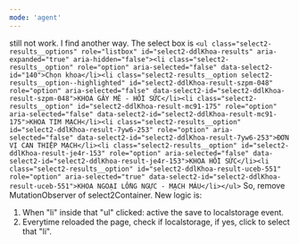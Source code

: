 ```yaml
---
mode: 'agent'
---
```

still not work. I find another way.
The select box is ```<ul class="select2-results__options" role="listbox" id="select2-ddlKhoa-results" aria-expanded="true" aria-hidden="false"><li class="select2-results__option" role="option" aria-selected="false" data-select2-id="140">Chọn khoa</li><li class="select2-results__option select2-results__option--highlighted" id="select2-ddlKhoa-result-szpm-048" role="option" aria-selected="false" data-select2-id="select2-ddlKhoa-result-szpm-048">KHOA GÂY MÊ - HỒI SỨC</li><li class="select2-results__option" id="select2-ddlKhoa-result-mc91-175" role="option" aria-selected="false" data-select2-id="select2-ddlKhoa-result-mc91-175">KHOA TIM MẠCH</li><li class="select2-results__option" id="select2-ddlKhoa-result-7yw6-253" role="option" aria-selected="false" data-select2-id="select2-ddlKhoa-result-7yw6-253">ĐƠN VỊ CAN THIỆP MẠCH</li><li class="select2-results__option" id="select2-ddlKhoa-result-je4r-153" role="option" aria-selected="false" data-select2-id="select2-ddlKhoa-result-je4r-153">KHOA HỒI SỨC</li><li class="select2-results__option" id="select2-ddlKhoa-result-uceb-551" role="option" aria-selected="true" data-select2-id="select2-ddlKhoa-result-uceb-551">KHOA NGOẠI LỒNG NGỰC - MẠCH MÁU</li></ul>```
So, remove MutationObserver of select2Container.
New logic is:
1. When "li" inside that "ul" clicked: active the save to localstorage event.
2. Everytime reloaded the page, check if localstorage, if yes, click to select that "li".